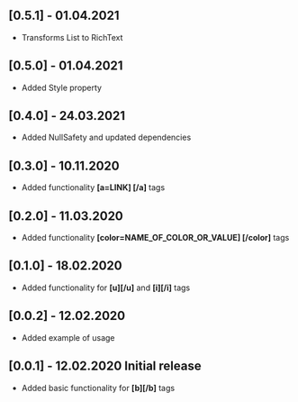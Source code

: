 ## [0.5.1] - 01.04.2021
* Transforms List<Wiget> to RichText
## [0.5.0] - 01.04.2021
* Added Style property
## [0.4.0] - 24.03.2021
* Added NullSafety and updated dependencies
## [0.3.0] - 10.11.2020
* Added functionality **[a=LINK] [/a]** tags
## [0.2.0] - 11.03.2020
* Added functionality **[color=NAME_OF_COLOR_OR_VALUE] [/color]** tags
## [0.1.0] - 18.02.2020
* Added functionality for **[u][/u]** and **[i][/i]** tags
## [0.0.2] - 12.02.2020
* Added example of usage
## [0.0.1] - 12.02.2020 Initial release
* Added basic functionality for **[b][/b]** tags
